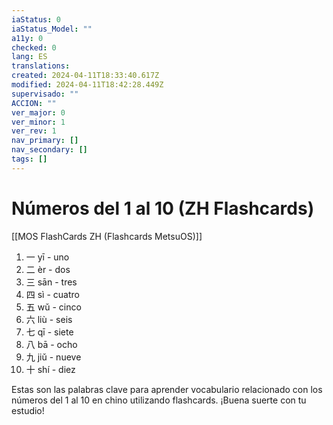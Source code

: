 ```yaml
---
iaStatus: 0
iaStatus_Model: ""
a11y: 0
checked: 0
lang: ES
translations: 
created: 2024-04-11T18:33:40.617Z
modified: 2024-04-11T18:42:28.449Z
supervisado: ""
ACCION: ""
ver_major: 0
ver_minor: 1
ver_rev: 1
nav_primary: []
nav_secondary: []
tags: []
---
```

# Números del 1 al 10 (ZH Flashcards)

[[MOS FlashCards ZH (Flashcards MetsuOS)]]

1. 一 yī - uno
2. 二 èr - dos
3. 三 sān - tres
4. 四 sì - cuatro
5. 五 wǔ - cinco
6. 六 liù - seis
7. 七 qī - siete
8. 八 bā - ocho
9. 九 jiǔ - nueve
10. 十 shí - diez

Estas son las palabras clave para aprender vocabulario relacionado con los números del 1 al 10 en chino utilizando flashcards. ¡Buena suerte con tu estudio!
